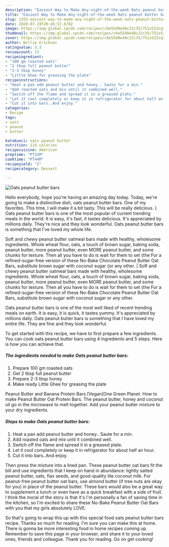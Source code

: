 ```yaml
---
description: "Easiest Way to Make Any-night-of-the-week Oats peanut butter bars"
title: "Easiest Way to Make Any-night-of-the-week Oats peanut butter bars"
slug: 1355-easiest-way-to-make-any-night-of-the-week-oats-peanut-butter-bars
date: 2020-07-19T20:45:57.678Z
image: https://img-global.cpcdn.com/recipes/c6e55d0e48c22c35/751x532cq70/oats-peanut-butter-bars-recipe-main-photo.jpg
thumbnail: https://img-global.cpcdn.com/recipes/c6e55d0e48c22c35/751x532cq70/oats-peanut-butter-bars-recipe-main-photo.jpg
cover: https://img-global.cpcdn.com/recipes/c6e55d0e48c22c35/751x532cq70/oats-peanut-butter-bars-recipe-main-photo.jpg
author: Willie Erickson
ratingvalue: 3.3
reviewcount: 13
recipeingredient:
- "100 gm roasted oats"
- "2 tbsp full peanut butter"
- "2-3 tbsp honey"
- "Little Ghee for greasing the plate"
recipeinstructions:
- "Heat a pan add peanut butter and honey.. Saute for a min."
- "Add roasted oats and mix until it combined well."
- "Switch off the flame and spread it in a greased plate."
- "Let it cool completely or keep it in refrigerator for about half an hour."
- "Cut it into bars..And enjoy."
categories:
- Recipe
tags:
- oats
- peanut
- butter

katakunci: oats peanut butter 
nutrition: 114 calories
recipecuisine: American
preptime: "PT32M"
cooktime: "PT44M"
recipeyield: "2"
recipecategory: Dessert

---
```



![Oats peanut butter bars](https://img-global.cpcdn.com/recipes/c6e55d0e48c22c35/751x532cq70/oats-peanut-butter-bars-recipe-main-photo.jpg)

Hello everybody, hope you're having an amazing day today. Today, we're going to make a distinctive dish, oats peanut butter bars. One of my favorites. This time, I will make it a bit tasty. This will be really delicious.
{
Oats peanut butter bars is one of the most popular of current trending meals in the world. It is easy, it's fast, it tastes delicious. It's appreciated by millions daily. They're nice and they look wonderful. Oats peanut butter bars is something that I've loved my whole life.

Soft and chewy peanut butter oatmeal bars made with healthy, wholesome ingredients. Whole wheat flour, oats, a touch of brown sugar, baking soda, peanut butter, more peanut butter, even MORE peanut butter, and some chunks for texture. Then all you have to do is wait for them to set {the For a refined-sugar-free version of these No-Bake Chocolate Peanut Butter Oat Bars, substitute brown sugar with coconut sugar {or any other.
|
Soft and chewy peanut butter oatmeal bars made with healthy, wholesome ingredients. Whole wheat flour, oats, a touch of brown sugar, baking soda, peanut butter, more peanut butter, even MORE peanut butter, and some chunks for texture. Then all you have to do is wait for them to set {the For a refined-sugar-free version of these No-Bake Chocolate Peanut Butter Oat Bars, substitute brown sugar with coconut sugar or any other.

Oats peanut butter bars is one of the most well liked of recent trending meals on earth. It is easy, it is quick, it tastes yummy. It's appreciated by millions daily. Oats peanut butter bars is something that I have loved my entire life. They are fine and they look wonderful.


To get started with this recipe, we have to first prepare a few ingredients. You can cook oats peanut butter bars using 4 ingredients and 5 steps. Here is how you can achieve that.

<!--inarticleads1-->

##### The ingredients needed to make Oats peanut butter bars:

1. Prepare 100 gm roasted oats
1. Get 2 tbsp full peanut butter
1. Prepare 2-3 tbsp honey
1. Make ready Little Ghee for greasing the plate


Peanut Butter and Banana Protein Bars [Vegan]One Green Planet. How to make Peanut Butter Oat Protein Bars. The peanut butter, honey and coconut oil go in the microwave to melt together. Add your peanut butter mixture to your dry ingredients. 

<!--inarticleads2-->

##### Steps to make Oats peanut butter bars:

1. Heat a pan add peanut butter and honey.. Saute for a min.
1. Add roasted oats and mix until it combined well.
1. Switch off the flame and spread it in a greased plate.
1. Let it cool completely or keep it in refrigerator for about half an hour.
1. Cut it into bars..And enjoy.


Then press the mixture into a lined pan. These peanut butter oat bars fit the bill and use ingredients that I keep on hand in abundance: lightly salted peanut butter, oats, flax seeds, and good-quality lite coconut milk. For peanut-free peanut butter oat bars, use almond butter (if tree nuts are okay for you) in place of the peanut butter. These bars would also be a great way to supplement a lunch or even have as a quick breakfast with a side of fruit. I think the moral of the story is that it&#39;s I&#39;m personally a fan of saving time in the kitchen, so I&#39;m excited to share these No-Bake Peanut Butter Oat Bars with you that my girls absolutely LOVE. 

So that's going to wrap this up with this special food oats peanut butter bars recipe. Thanks so much for reading. I'm sure you can make this at home. There is gonna be more interesting food in home recipes coming up. Remember to save this page in your browser, and share it to your loved ones, friends and colleague. Thank you for reading. Go on get cooking!
